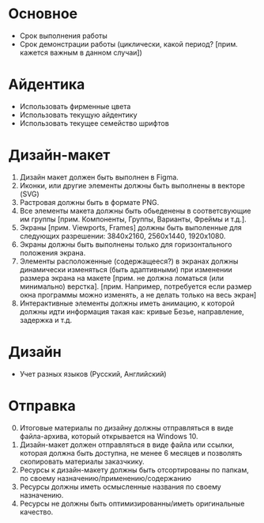 # Основное

- Срок выполнения работы
- Срок демонстрации работы (циклически, какой период? [прим. кажется важным в данном случаи])

# Айдентика

- Использовать фирменные цвета
- Использовать текущую айдентику
- Использовать текущее семейство шрифтов

# Дизайн-макет

1. Дизайн макет должен быть выполнен в Figma.
2. Иконки, или другие элементы должны быть выполнены в векторе (SVG)
3. Растровая должны быть в формате PNG.
4. Все элементы макета должны быть обьеденены в соответсвующие им группы [прим. Компоненты, Группы, Варианты, Фреймы и т.д.].
5. Экраны [прим. Viewports, Frames] должны быть выполенные для следующих разрешении: 3840x2160, 2560x1440, 1920x1080.
6. Экраны должны быть выполнены только для горизонтального положения экрана.
7. Элементы расположенные (содержащееся?) в экранах должны динамически изменяться (быть адаптивными) при изменении размера экрана на макете [прим. не должна ломаться (или минимально) верстка]. [прим. Например, потребуется если размер окна программы можно изменять, а не делать только на весь экран]
8. Интерактивные элементы должны иметь анимацию, к которой должны идти информация такая как: кривые Безье, направление, задержка и т.д.

# Дизайн

- Учет разных языков (Русский, Английский)

# Отправка

0. Итоговые материалы по дизайну должны отправляться в виде файла-архива, который открывается на Windows 10.
1. Дизайн-макет должен отправляться в виде файла или ссылки, которая должна быть доступна, не менее 6 месяцев и позволять скопировать материалы заказчкику.
2. Ресурсы к дизайн-макету должны быть отсортированы по папкам, по своему назначению/применению/содержанию
3. Ресурсы должны иметь осмысленные названия по своему назначению.
4. Ресурсы не должны быть оптимизированны/иметь оригинальные качество.

